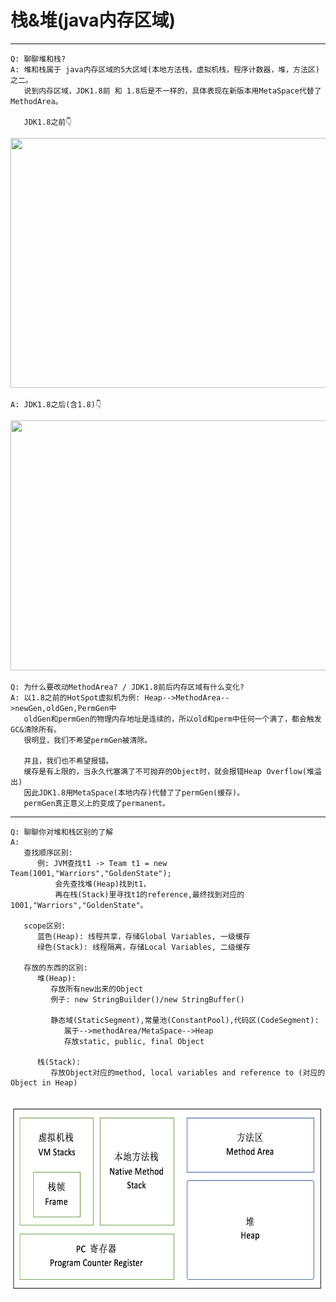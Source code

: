 # 栈&堆(java内存区域)
---

```
Q: 聊聊堆和栈?
A: 堆和栈属于 java内存区域的5大区域(本地方法栈，虚拟机栈，程序计数器，堆，方法区)之二。
   说到内存区域，JDK1.8前 和 1.8后是不一样的，具体表现在新版本用MetaSpace代替了MethodArea。

   JDK1.8之前👇
```
<p align="center">
  <img src="https://image-static.segmentfault.com/149/412/1494128630-d676bb0118026f8c_fix732" width="700" height="400">
</p>

```
A: JDK1.8之后(含1.8)👇
```

<p align="center">
  <img src="https://image-static.segmentfault.com/204/639/2046396098-6f30a13744cb5bf7_fix732" width="700" height="400">
</p>

```
Q: 为什么要改动MethodArea? / JDK1.8前后内存区域有什么变化?
A: 以1.8之前的HotSpot虚拟机为例: Heap-->MethodArea-->newGen,oldGen,PermGen中
   oldGen和permGen的物理内存地址是连续的，所以old和perm中任何一个满了，都会触发GC&清除所有。
   很明显，我们不希望permGen被清除。
   
   并且，我们也不希望报错。
   缓存是有上限的，当永久代塞满了不可抛弃的Object时，就会报错Heap Overflow(堆溢出)
   因此JDK1.8用MetaSpace(本地内存)代替了了permGen(缓存)。
   permGen真正意义上的变成了permanent。
```
---

```
Q: 聊聊你对堆和栈区别的了解
A:
   查找顺序区别:
      例: JVM查找t1 -> Team t1 = new Team(1001,"Warriors","GoldenState");
          会先查找堆(Heap)找到t1，
          再在栈(Stack)里寻找t1的reference,最终找到对应的1001,"Warriors","GoldenState"。
          
   scope区别:
      蓝色(Heap): 线程共享，存储Global Variables, 一级缓存
      绿色(Stack): 线程隔离，存储Local Variables, 二级缓存
         
   存放的东西的区别:
      堆(Heap):
         存放所有new出来的Object
         例子: new StringBuilder()/new StringBuffer()
         
         静态域(StaticSegment),常量池(ConstantPool),代码区(CodeSegment):
            属于-->methodArea/MetaSpace-->Heap
            存放static, public, final Object
         
      栈(Stack):
         存放Object对应的method, local variables and reference to (对应的Object in Heap)
   
```

<p align="center">
  <img src="https://raw.githubusercontent.com/IDGAQ/Super_Cool_Notes/main/Stack%26Heap1.png" width="640" height="300">
</p>


